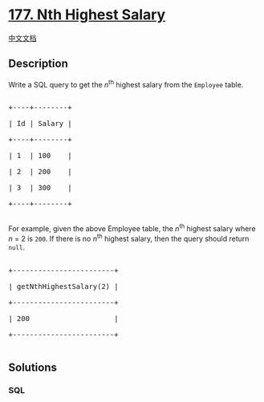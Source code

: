 # [177. Nth Highest Salary](https://leetcode.com/problems/nth-highest-salary)

[中文文档](/solution/0100-0199/0177.Nth%20Highest%20Salary/README.md)

## Description
<p>Write a SQL query to get the <em>n</em><sup>th</sup> highest salary from the <code>Employee</code> table.</p>



<pre>

+----+--------+

| Id | Salary |

+----+--------+

| 1  | 100    |

| 2  | 200    |

| 3  | 300    |

+----+--------+

</pre>



<p>For example, given the above Employee table, the <em>n</em><sup>th</sup> highest salary where <em>n</em> = 2 is <code>200</code>. If there is no <em>n</em><sup>th</sup> highest salary, then the query should return <code>null</code>.</p>



<pre>

+------------------------+

| getNthHighestSalary(2) |

+------------------------+

| 200                    |

+------------------------+

</pre>




## Solutions


<!-- tabs:start -->

### **SQL**

```

```

<!-- tabs:end -->